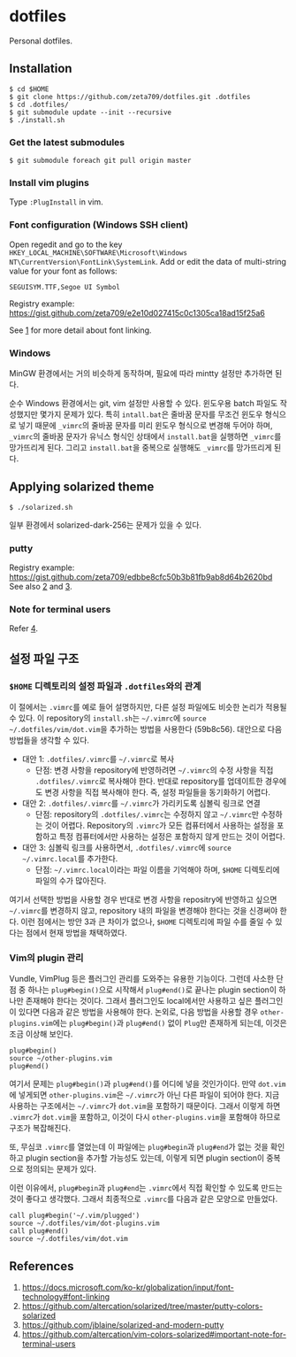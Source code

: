 dotfiles
========

Personal dotfiles.

Installation
------------

```
$ cd $HOME
$ git clone https://github.com/zeta709/dotfiles.git .dotfiles
$ cd .dotfiles/
$ git submodule update --init --recursive
$ ./install.sh
```

### Get the latest submodules

```
$ git submodule foreach git pull origin master
```

### Install vim plugins

Type `:PlugInstall` in vim.

### Font configuration (Windows SSH client)

Open regedit and go to the key
`HKEY_LOCAL_MACHINE\SOFTWARE\Microsoft\Windows NT\CurrentVersion\FontLink\SystemLink`.
Add or edit the data of multi-string value for your font as follows:

```
SEGUISYM.TTF,Segoe UI Symbol
```

Registry example: <https://gist.github.com/zeta709/e2e10d027415c0c1305ca18ad15f25a6>

See [1] for more detail about font linking.

### Windows

MinGW 환경에서는 거의 비슷하게 동작하며, 필요에 따라 mintty 설정만 추가하면 된다.

순수 Windows 환경에서는 git, vim 설정만 사용할 수 있다. 윈도우용 batch 파일도
작성했지만 몇가지 문제가 있다.
특히 `intall.bat`은 줄바꿈 문자를 무조건 윈도우 형식으로 넣기 때문에
`_vimrc`의 줄바꿈 문자를 미리 윈도우 형식으로 변경해 두어야 하며,
`_vimrc`의 줄바꿈 문자가 유닉스 형식인 상태에서 `install.bat`을 실행하면
`_vimrc`를 망가뜨리게 된다.
그리고 `install.bat`을 중복으로 실행해도 `_vimrc`를 망가뜨리게 된다.

Applying solarized theme
------------------------

```
$ ./solarized.sh
```

일부 환경에서 solarized-dark-256는 문제가 있을 수 있다.

### putty

Registry example: <https://gist.github.com/zeta709/edbbe8cfc50b3b81fb9ab8d64b2620bd>
See also [2] and [3].

### Note for terminal users

Refer [4].

설정 파일 구조
--------------

### `$HOME` 디렉토리의 설정 파일과 `.dotfiles`와의 관계

이 절에서는 `.vimrc`를 예로 들어 설명하지만, 다른 설정 파일에도 비슷한 논리가
적용될 수 있다.
이 repository의 `install.sh`는 `~/.vimrc`에
`source ~/.dotfiles/vim/dot.vim`을 추가하는 방법을 사용한다 (59b8c56).
대안으로 다음 방법들을 생각할 수 있다.

* 대안 1: `.dotfiles/.vimrc`를 `~/.vimrc`로 복사
  * 단점: 변경 사항을 repository에 반영하려면
  `~/.vimrc`의 수정 사항을 직접 `.dotfiles/.vimrc`로 복사해야 한다.
  반대로 repository를 업데이트한 경우에도 변경 사항을 직접 복사해야 한다.
  즉, 설정 파일들을 동기화하기 어렵다.
* 대안 2: `.dotfiles/.vimrc`를 `~/.vimrc`가 가리키도록 심볼릭 링크로 연결
  * 단점: repository의 `.dotfiles/.vimrc`는 수정하지 않고
  `~/.vimrc`만 수정하는 것이 어렵다. Repository의 `.vimrc`가 모든 컴퓨터에서
  사용하는 설정을 포함하고 특정 컴퓨터에서만 사용하는 설정은 포함하지
  않게 만드는 것이 어렵다.
* 대안 3: 심볼릭 링크를 사용하면서,
  `.dotfiles/.vimrc`에 `source ~/.vimrc.local`를 추가한다.
  * 단점: `~/.vimrc.local`이라는 파일 이름을 기억해야 하며,
    `$HOME` 디렉토리에 파일의 수가 많아진다.

여기서 선택한 방법을 사용할 경우 반대로 변경 사항을 repositry에 반영하고
싶으면 `~/.vimrc`를 변경하지 않고, repository 내의 파일을 변경해야
한다는 것을 신경써야 한다. 이런 점에서는 방안 3과 큰 차이가 없으나,
`$HOME` 디렉토리에 파일 수를 줄일 수 있다는 점에서 현재 방법을 채택하였다.

### Vim의 plugin 관리

Vundle, VimPlug 등은 플러그인 관리를 도와주는 유용한 기능이다.
그런데 사소한 단점 중 하나는 `plug#begin()`으로 시작해서
`plug#end()`로 끝나는 plugin section이 하나만 존재해야 한다는 것이다.
그래서 플러그인도 local에서만 사용하고 싶은
플러그인이 있다면 다음과 같은 방법을 사용해야 한다.
논외로, 다음 방법을 사용할 경우 `other-plugins.vim`에는 `plug#begin()`과
`plug#end()` 없이 `Plug`만 존재하게 되는데, 이것은 조금 이상해 보인다.

```
plug#begin()
source ~/other-plugins.vim
plug#end()
```

여기서 문제는 `plug#begin()`과 `plug#end()`를 어디에 넣을 것인가이다.
만약 `dot.vim`에 넣게되면 `other-plugins.vim`은 `~/.vimrc`가 아닌 다른
파일이 되어야 한다. 지금 사용하는 구조에서는 `~/.vimrc`가 `dot.vim`을
포함하기 때문이다. 그래서 이렇게 하면 `.vimrc`가 `dot.vim`을 포함하고,
이것이 다시 `other-plugins.vim`을 포함해야 하므로 구조가 복잡해진다.

또, 무심코 `.vimrc`를 열었는데 이 파일에는 `plug#begin`과 `plug#end`가
없는 것을 확인하고 plugin section을 추가할 가능성도 있는데,
이렇게 되면 plugin section이 중복으로 정의되는 문제가 있다.

이런 이유에서, `plug#begin`과 `plug#end`는 `.vimrc`에서
직접 확인할 수 있도록 만드는 것이 좋다고 생각했다.
그래서 최종적으로 `.vimrc`를 다음과 같은 모양으로 만들었다.

```
call plug#begin('~/.vim/plugged')
source ~/.dotfiles/vim/dot-plugins.vim
call plug#end()
source ~/.dotfiles/vim/dot.vim
```

References
----------

1. https://docs.microsoft.com/ko-kr/globalization/input/font-technology#font-linking
2. https://github.com/altercation/solarized/tree/master/putty-colors-solarized
3. https://github.com/jblaine/solarized-and-modern-putty
4. https://github.com/altercation/vim-colors-solarized#important-note-for-terminal-users

[1]: https://docs.microsoft.com/ko-kr/globalization/input/font-technology#font-linking
[2]: https://github.com/altercation/solarized/tree/master/putty-colors-solarized
[3]: https://github.com/jblaine/solarized-and-modern-putty
[4]: https://github.com/altercation/vim-colors-solarized#important-note-for-terminal-users
